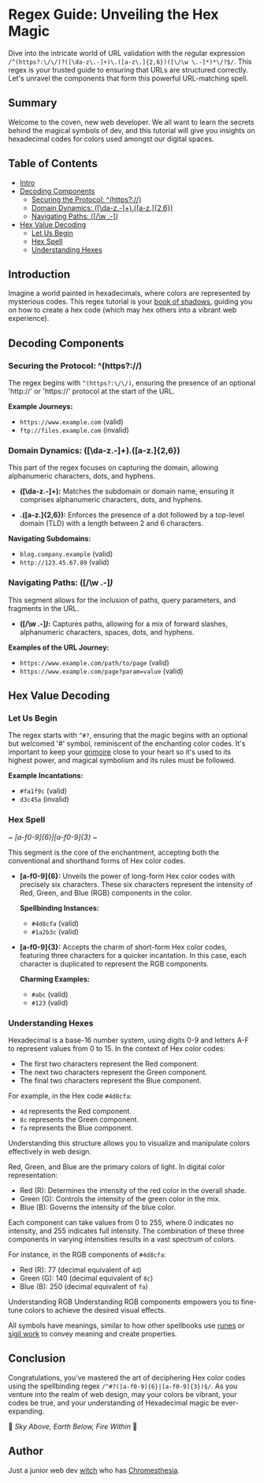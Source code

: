 # Regex Guide: Unveiling the Hex Magic

Dive into the intricate world of URL validation with the regular expression `/^(https?:\/\/)?([\da-z\.-]+)\.([a-z\.]{2,6})([\/\w \.-]*)*\/?$/`. This regex is your trusted guide to ensuring that URLs are structured correctly. Let's unravel the components that form this powerful URL-matching spell.

## Summary

Welcome to the coven, new web developer. We all want to learn the secrets behind the magical symbols of dev, and this tutorial will give you insights on hexadecimal codes for colors used amongst our digital spaces.

## Table of Contents

- [Intro](#introduction)
- [Decoding Components](#decoding-components)
  - [Securing the Protocol: ^(https?:\/\/)](#securing-the-protocol)
  - [Domain Dynamics: ([\da-z\.-]+)\.([a-z\.]{2,6})](#domain-dynamics)
  - [Navigating Paths: ([\/\w \.-]_)_](#navigating-paths)
- [Hex Value Decoding](#hex-value-decoding)
  - [Let Us Begin](#let-us-begin)
  - [Hex Spell](#hex-spell)
  - [Understanding Hexes](#understanding-hexes)

## Introduction

Imagine a world painted in hexadecimals, where colors are represented by mysterious codes. This regex tutorial is your [book of shadows](https://pluralism.org/book-shadows), guiding you on how to create a hex code (which may hex others into a vibrant web experience).

## Decoding Components

### Securing the Protocol: ^(https?:\/\/)

The regex begins with `^(https?:\/\/)`, ensuring the presence of an optional 'http://' or 'https://' protocol at the start of the URL.

**Example Journeys:**

- `https://www.example.com` (valid)
- `ftp://files.example.com` (invalid)

### Domain Dynamics: ([\da-z\.-]+)\.([a-z\.]{2,6})

This part of the regex focuses on capturing the domain, allowing alphanumeric characters, dots, and hyphens.

- **([\da-z\.-]+):** Matches the subdomain or domain name, ensuring it comprises alphanumeric characters, dots, and hyphens.

- **\.([a-z\.]{2,6}):** Enforces the presence of a dot followed by a top-level domain (TLD) with a length between 2 and 6 characters.

**Navigating Subdomains:**

- `blog.company.example` (valid)
- `http://123.45.67.89` (valid)

### Navigating Paths: ([\/\w \.-]_)_

This segment allows for the inclusion of paths, query parameters, and fragments in the URL.

- **([\/\w \.-]_)_:** Captures paths, allowing for a mix of forward slashes, alphanumeric characters, spaces, dots, and hyphens.

**Examples of the URL Journey:**

- `https://www.example.com/path/to/page` (valid)
- `https://www.example.com/page?param=value` (valid)

## Hex Value Decoding

### Let Us Begin

The regex starts with `^#?`, ensuring that the magic begins with an optional but welcomed '#' symbol, reminiscent of the enchanting color codes. It's important to keep your [grimoire](https://libguides.sdsu.edu/c.php?g=905875&p=6686265) close to your heart so it's used to its highest power, and magical symbolism and its rules must be followed.

**Example Incantations:**

- `#fa1f9c` (valid)
- `d3c45a` (invalid)

### Hex Spell

_~ [a-f0-9]{6}|[a-f0-9]{3} ~_

This segment is the core of the enchantment, accepting both the conventional and shorthand forms of Hex color codes.

- **[a-f0-9]{6}:** Unveils the power of long-form Hex color codes with precisely six characters. These six characters represent the intensity of Red, Green, and Blue (RGB) components in the color.

  **Spellbinding Instances:**

  - `#4d8cfa` (valid)
  - `#1a2b3c` (valid)

- **[a-f0-9]{3}:** Accepts the charm of short-form Hex color codes, featuring three characters for a quicker incantation. In this case, each character is duplicated to represent the RGB components.

  **Charming Examples:**

  - `#abc` (valid)
  - `#123` (valid)

### Understanding Hexes

Hexadecimal is a base-16 number system, using digits 0-9 and letters A-F to represent values from 0 to 15. In the context of Hex color codes:

- The first two characters represent the Red component.
- The next two characters represent the Green component.
- The final two characters represent the Blue component.

For example, in the Hex code `#4d8cfa`:

- `4d` represents the Red component.
- `8c` represents the Green component.
- `fa` represents the Blue component.

Understanding this structure allows you to visualize and manipulate colors effectively in web design.

Red, Green, and Blue are the primary colors of light. In digital color representation:

- Red (R): Determines the intensity of the red color in the overall shade.
- Green (G): Controls the intensity of the green color in the mix.
- Blue (B): Governs the intensity of the blue color.

Each component can take values from 0 to 255, where 0 indicates no intensity, and 255 indicates full intensity. The combination of these three components in varying intensities results in a vast spectrum of colors.

For instance, in the RGB components of `#4d8cfa`:

- Red (R): 77 (decimal equivalent of `4d`)
- Green (G): 140 (decimal equivalent of `8c`)
- Blue (B): 250 (decimal equivalent of `fa`)

Understanding RGB
Understanding RGB components empowers you to fine-tune colors to achieve the desired visual effects.

All symbols have meanings, similar to how other spellbooks use [runes](https://runicstudies.org/) or [sigil work](https://www.collegeofpsychicstudies.co.uk/enlighten/how-to-make-a-sigil/) to convey meaning and create properties.

## Conclusion

Congratulations, you've mastered the art of deciphering Hex color codes using the spellbinding regex `/^#?([a-f0-9]{6}|[a-f0-9]{3})$/`. As you venture into the realm of web design, may your colors be vibrant, your codes be true, and your understanding of Hexadecimal magic be ever-expanding.

🔮 _Sky Above, Earth Below, Fire Within_ 🔮

## Author

Just a junior web dev [witch](https://github.com/Jessmica11) who has [Chromesthesia](https://pubmed.ncbi.nlm.nih.gov/29259260/).
